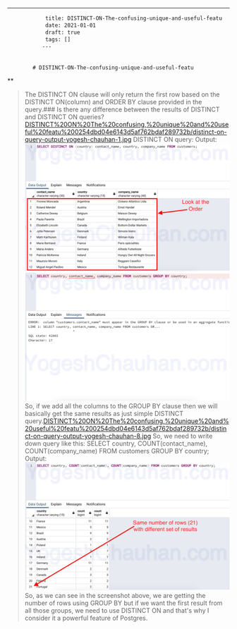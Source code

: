 ---
                title: DISTINCT-ON-The-confusing-unique-and-useful-featu
                date: 2021-01-01    
                draft: true
                tags: []
               ---


            # DISTINCT-ON-The-confusing-unique-and-useful-featu

**
> The DISTINCT ON clause will only return the first row based on the DISTINCT ON(column) and ORDER BY clause provided in the query.### Is there any difference between the results of DISTINCT and DISTINCT ON queries?[DISTINCT%20ON%20The%20confusing,%20unique%20and%20useful%20featu%200254dbd04e6143d5af762bdaf289732b/distinct-on-query-output-yogesh-chauhan-1.jpg](DISTINCT%20ON%20The%20confusing,%20unique%20and%20useful%20featu%200254dbd04e6143d5af762bdaf289732b/distinct-on-query-output-yogesh-chauhan-1.jpg)
DISTINCT ON query:
Output:
![DISTINCT%20ON%20The%20confusing,%20unique%20and%20useful%20featu%200254dbd04e6143d5af762bdaf289732b/distinct-on-query-output-yogesh-chauhan-2.jpg](DISTINCT%20ON%20The%20confusing,%20unique%20and%20useful%20featu%200254dbd04e6143d5af762bdaf289732b/distinct-on-query-output-yogesh-chauhan-2.jpg)
![DISTINCT%20ON%20The%20confusing,%20unique%20and%20useful%20featu%200254dbd04e6143d5af762bdaf289732b/distinct-on-query-output-yogesh-chauhan-6.jpg](DISTINCT%20ON%20The%20confusing,%20unique%20and%20useful%20featu%200254dbd04e6143d5af762bdaf289732b/distinct-on-query-output-yogesh-chauhan-6.jpg)
So, if we add all the columns to the GROUP BY clause then we will basically get the same results as just simple DISTINCT query.[DISTINCT%20ON%20The%20confusing,%20unique%20and%20useful%20featu%200254dbd04e6143d5af762bdaf289732b/distinct-on-query-output-yogesh-chauhan-8.jpg](DISTINCT%20ON%20The%20confusing,%20unique%20and%20useful%20featu%200254dbd04e6143d5af762bdaf289732b/distinct-on-query-output-yogesh-chauhan-8.jpg)
So, we need to write down query like this:
SELECT country, COUNT(contact_name), COUNT(company_name) FROM customers GROUP BY country;
Output:
![DISTINCT%20ON%20The%20confusing,%20unique%20and%20useful%20featu%200254dbd04e6143d5af762bdaf289732b/distinct-on-query-output-yogesh-chauhan-9.jpg](DISTINCT%20ON%20The%20confusing,%20unique%20and%20useful%20featu%200254dbd04e6143d5af762bdaf289732b/distinct-on-query-output-yogesh-chauhan-9.jpg)
So, as we can see in the screenshot above, we are getting the number of rows using GROUP BY but if we want the first result from all those groups, we need to use DISTINCT ON and that's why I consider it a powerful feature of Postgres.